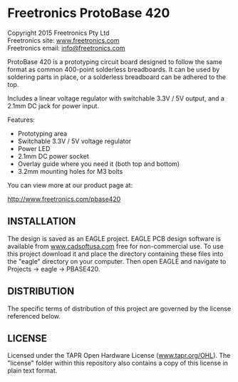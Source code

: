 Freetronics ProtoBase 420
=========================
Copyright 2015 Freetronics Pty Ltd  
Freetronics site:  www.freetronics.com  
Freetronics email: info@freetronics.com  

ProtoBase 420 is a prototyping circuit board designed to follow the
same format as common 400-point solderless breadboards. It can be
used by soldering parts in place, or a solderless breadboard can be
adhered to the top.

Includes a linear voltage regulator with switchable 3.3V / 5V output,
and a 2.1mm DC jack for power input.

Features:

 * Prototyping area
 * Switchable 3.3V / 5V voltage regulator
 * Power LED
 * 2.1mm DC power socket
 * Overlay guide where you need it (both top and bottom)
 * 3.2mm mounting holes for M3 bolts

You can view more at our product page at:

  http://www.freetronics.com/pbase420


INSTALLATION
------------
The design is saved as an EAGLE project. EAGLE PCB design software is
available from www.cadsoftusa.com free for non-commercial use. To use
this project download it and place the directory containing these files
into the "eagle" directory on your computer. Then open EAGLE and
navigate to Projects -> eagle -> PBASE420.


DISTRIBUTION
------------
The specific terms of distribution of this project are governed by the
license referenced below.


LICENSE
-------
Licensed under the TAPR Open Hardware License (www.tapr.org/OHL).
The "license" folder within this repository also contains a copy of
this license in plain text format.
